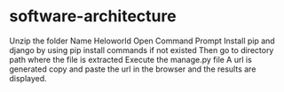 # software-architecture
Unzip the folder Name Heloworld
Open Command Prompt
Install pip and django by using pip install commands if not existed
Then go to directory path where the file is extracted
Execute the manage.py file
A url is generated copy and paste the url in the browser and the results are displayed.

